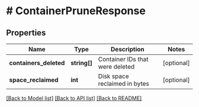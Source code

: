 # # ContainerPruneResponse

## Properties

Name | Type | Description | Notes
------------ | ------------- | ------------- | -------------
**containers_deleted** | **string[]** | Container IDs that were deleted | [optional]
**space_reclaimed** | **int** | Disk space reclaimed in bytes | [optional]

[[Back to Model list]](../../README.md#models) [[Back to API list]](../../README.md#endpoints) [[Back to README]](../../README.md)
